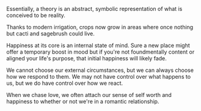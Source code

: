 Essentially, a theory is an abstract, symbolic representation of what is
conceived to be reality.

Thanks to modern irrigation, crops now grow in areas where once nothing but
cacti and sagebrush could live.

Happiness at its core is an internal state of mind. Sure a new place might offer
a temporary boost in mood but if you're not foundmentally content or aligned
your life's purpose, that initial happiness will likely fade.

We cannot choose our external circumstances, but we can always choose how we
respond to them. We may not have control over what happens to us, but we do have
control over how we react.

When we chase love, we often attach our sense of self worth and happiness to
whether or not we're in a romantic relationship.
